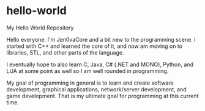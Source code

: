 # hello-world
My Hello World Repository

Hello everyone. I'm Jen0vaCore and a bit new to the programming scene. I started with C++ and learned the core of it, and now am moving on to libraries, STL, and other parts of the language.

I eventually hope to also learn C, Java, C# (.NET and MONO), Python, and LUA at some point as well so I am well rounded in programming.

My goal of programming in general is to learn and create software development, graphical applications, network/server development, and game development. That is my ultimate goal for programming at this current time.
